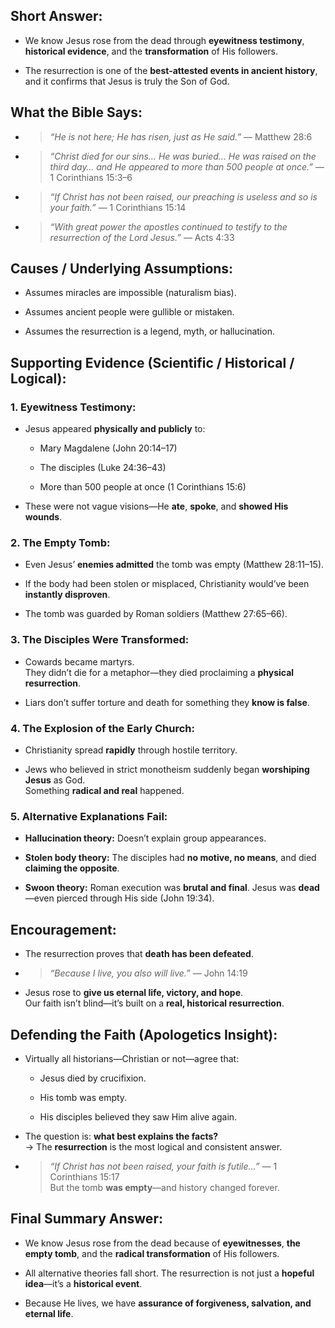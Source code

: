 ## Short Answer:

- We know Jesus rose from the dead through **eyewitness testimony**, **historical evidence**, and the **transformation** of His followers.
    
- The resurrection is one of the **best-attested events in ancient history**, and it confirms that Jesus is truly the Son of God.

## What the Bible Says:

- > _“He is not here; He has risen, just as He said.”_ — Matthew 28:6
    
- > _“Christ died for our sins… He was buried… He was raised on the third day… and He appeared to more than 500 people at once.”_ — 1 Corinthians 15:3–6
    
- > _“If Christ has not been raised, our preaching is useless and so is your faith.”_ — 1 Corinthians 15:14
    
- > _“With great power the apostles continued to testify to the resurrection of the Lord Jesus.”_ — Acts 4:33

## Causes / Underlying Assumptions:

- Assumes miracles are impossible (naturalism bias).
    
- Assumes ancient people were gullible or mistaken.
    
- Assumes the resurrection is a legend, myth, or hallucination.

## Supporting Evidence (Scientific / Historical / Logical):

### 1. **Eyewitness Testimony:**

- Jesus appeared **physically and publicly** to:
    
    - Mary Magdalene (John 20:14–17)
        
    - The disciples (Luke 24:36–43)
        
    - More than 500 people at once (1 Corinthians 15:6)
        
- These were not vague visions—He **ate**, **spoke**, and **showed His wounds**.
    

### 2. **The Empty Tomb:**

- Even Jesus’ **enemies admitted** the tomb was empty (Matthew 28:11–15).
    
- If the body had been stolen or misplaced, Christianity would’ve been **instantly disproven**.
    
- The tomb was guarded by Roman soldiers (Matthew 27:65–66).
    

### 3. **The Disciples Were Transformed:**

- Cowards became martyrs.  
    They didn’t die for a metaphor—they died proclaiming a **physical resurrection**.
    
- Liars don’t suffer torture and death for something they **know is false**.
    

### 4. **The Explosion of the Early Church:**

- Christianity spread **rapidly** through hostile territory.
    
- Jews who believed in strict monotheism suddenly began **worshiping Jesus** as God.  
    Something **radical and real** happened.
    

### 5. **Alternative Explanations Fail:**

- **Hallucination theory:** Doesn’t explain group appearances.
    
- **Stolen body theory:** The disciples had **no motive, no means**, and died **claiming the opposite**.
    
- **Swoon theory:** Roman execution was **brutal and final**. Jesus was **dead**—even pierced through His side (John 19:34).

## Encouragement:

- The resurrection proves that **death has been defeated**.
    
- > _“Because I live, you also will live.”_ — John 14:19
    
- Jesus rose to **give us eternal life, victory, and hope**.  
    Our faith isn’t blind—it’s built on a **real, historical resurrection**.

## Defending the Faith (Apologetics Insight):

- Virtually all historians—Christian or not—agree that:
    
    - Jesus died by crucifixion.
        
    - His tomb was empty.
        
    - His disciples believed they saw Him alive again.
        
- The question is: **what best explains the facts?**  
    → The **resurrection** is the most logical and consistent answer.
    
- > _“If Christ has not been raised, your faith is futile…”_ — 1 Corinthians 15:17  
    > But the tomb **was empty**—and history changed forever.

## Final Summary Answer:

- We know Jesus rose from the dead because of **eyewitnesses**, **the empty tomb**, and the **radical transformation** of His followers.
    
- All alternative theories fall short. The resurrection is not just a **hopeful idea**—it’s a **historical event**.
    
- Because He lives, we have **assurance of forgiveness, salvation, and eternal life**.